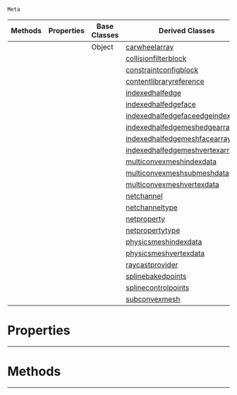  `Meta`

|Methods|Properties|Base Classes|Derived Classes|
|---|---|---|---|
| | |Object|[carwheelarray](https://github.com/ZilchEngine/ZilchDocs/blob/master/code_reference/class_reference/carwheelarray.md)|
| | | |[collisionfilterblock](https://github.com/ZilchEngine/ZilchDocs/blob/master/code_reference/class_reference/collisionfilterblock.md)|
| | | |[constraintconfigblock](https://github.com/ZilchEngine/ZilchDocs/blob/master/code_reference/class_reference/constraintconfigblock.md)|
| | | |[contentlibraryreference](https://github.com/ZilchEngine/ZilchDocs/blob/master/code_reference/class_reference/contentlibraryreference.md)|
| | | |[indexedhalfedge](https://github.com/ZilchEngine/ZilchDocs/blob/master/code_reference/class_reference/indexedhalfedge.md)|
| | | |[indexedhalfedgeface](https://github.com/ZilchEngine/ZilchDocs/blob/master/code_reference/class_reference/indexedhalfedgeface.md)|
| | | |[indexedhalfedgefaceedgeindexarray](https://github.com/ZilchEngine/ZilchDocs/blob/master/code_reference/class_reference/indexedhalfedgefaceedgeindexarray.md)|
| | | |[indexedhalfedgemeshedgearray](https://github.com/ZilchEngine/ZilchDocs/blob/master/code_reference/class_reference/indexedhalfedgemeshedgearray.md)|
| | | |[indexedhalfedgemeshfacearray](https://github.com/ZilchEngine/ZilchDocs/blob/master/code_reference/class_reference/indexedhalfedgemeshfacearray.md)|
| | | |[indexedhalfedgemeshvertexarray](https://github.com/ZilchEngine/ZilchDocs/blob/master/code_reference/class_reference/indexedhalfedgemeshvertexarray.md)|
| | | |[multiconvexmeshindexdata](https://github.com/ZilchEngine/ZilchDocs/blob/master/code_reference/class_reference/multiconvexmeshindexdata.md)|
| | | |[multiconvexmeshsubmeshdata](https://github.com/ZilchEngine/ZilchDocs/blob/master/code_reference/class_reference/multiconvexmeshsubmeshdata.md)|
| | | |[multiconvexmeshvertexdata](https://github.com/ZilchEngine/ZilchDocs/blob/master/code_reference/class_reference/multiconvexmeshvertexdata.md)|
| | | |[netchannel](https://github.com/ZilchEngine/ZilchDocs/blob/master/code_reference/class_reference/netchannel.md)|
| | | |[netchanneltype](https://github.com/ZilchEngine/ZilchDocs/blob/master/code_reference/class_reference/netchanneltype.md)|
| | | |[netproperty](https://github.com/ZilchEngine/ZilchDocs/blob/master/code_reference/class_reference/netproperty.md)|
| | | |[netpropertytype](https://github.com/ZilchEngine/ZilchDocs/blob/master/code_reference/class_reference/netpropertytype.md)|
| | | |[physicsmeshindexdata](https://github.com/ZilchEngine/ZilchDocs/blob/master/code_reference/class_reference/physicsmeshindexdata.md)|
| | | |[physicsmeshvertexdata](https://github.com/ZilchEngine/ZilchDocs/blob/master/code_reference/class_reference/physicsmeshvertexdata.md)|
| | | |[raycastprovider](https://github.com/ZilchEngine/ZilchDocs/blob/master/code_reference/class_reference/raycastprovider.md)|
| | | |[splinebakedpoints](https://github.com/ZilchEngine/ZilchDocs/blob/master/code_reference/class_reference/splinebakedpoints.md)|
| | | |[splinecontrolpoints](https://github.com/ZilchEngine/ZilchDocs/blob/master/code_reference/class_reference/splinecontrolpoints.md)|
| | | |[subconvexmesh](https://github.com/ZilchEngine/ZilchDocs/blob/master/code_reference/class_reference/subconvexmesh.md)|


 #  Properties


---  
 #  Methods


---  
 

 